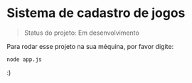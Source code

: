 # Sistema de cadastro de jogos

>  Status do projeto: Em desenvolvimento

Para rodar esse projeto na sua méquina, por favor digite:
```
node app.js
```


:)
